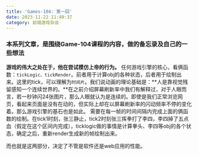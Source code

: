```yaml
---
title: 'Games-104: 第一回'
date: 2023-11-22 11:49:37
category: 前端游戏杂谈
---
```


### 本系列文章，是围绕Game-104课程的内容，做的备忘录及自己的一些想法

**游戏的伟大之处在于，他在尝试模仿上帝的行为。**
任何游戏引擎的核心，看俩函数：`tickLogic、tickRender`。前者用于计算obj的各种状态，后者用于绘制出来。这里的tick，可以理解为`时间片`。我们说动画的理论基础是：**人是靠视觉残留感知一个连续世界的。**在之前介绍屏幕刷新率中我们有解释过，对于人眼而言，若一秒钟闪24张图片，那么人眼就认为是连续的。即使是我们正常浏览网页，看起来页面是没有在动的，但实际上却在以屏幕刷新率的闪动频率不停的变化着。那么游戏引擎的基石也是如此。
需要在每一帧的时间间隔内完成上面的俩函数的绘制。在tick1时刻，张三静止，tick2时刻张三挥拳打了李四，李四掉了五点血（假定在这个区间内完成），ticklogic做的事情是计算拳头、李四等obj的各个状态，确定之后，重新render生成新的帧绘制出来。

而也就是这两部分，决定了不管是软件还是web应用的性能。

